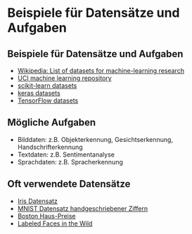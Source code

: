 # Beispiele für Datensätze und Aufgaben

## Beispiele für Datensätze und Aufgaben

- [Wikipedia: List of datasets for machine-learning research](https://en.wikipedia.org/wiki/List_of_datasets_for_machine-learning_research)
- [UCI machine learning repository](https://archive.ics.uci.edu/ml)
- [scikit-learn datasets](https://scikit-learn.org/stable/datasets/index.html)
- [keras datasets](https://keras.io/api/datasets/)
- [TensorFlow datasets](https://www.tensorflow.org/datasets/overview)

## Mögliche Aufgaben

- Bilddaten: z.B. Objekterkennung, Gesichtserkennung, Handschrifterkennung
- Textdaten: z.B. Sentimentanalyse
- Sprachdaten: z.B. Spracherkennung

## Oft verwendete Datensätze

- [Iris Datensatz](https://en.wikipedia.org/wiki/Iris_flower_data_set)
- [MNIST Datensatz handgeschriebener Ziffern](https://en.wikipedia.org/wiki/MNIST_database)
- [Boston Haus-Preise](http://lib.stat.cmu.edu/datasets/boston)
- [Labeled Faces in the Wild](vis-www.cs.umass.edu/lfw)
